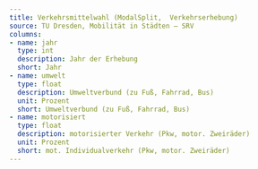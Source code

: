 ```yaml
---
title: Verkehrsmittelwahl (ModalSplit,  Verkehrserhebung)
source: TU Dresden, Mobilität in Städten – SRV
columns:
- name: jahr
  type: int
  description: Jahr der Erhebung
  short: Jahr
- name: umwelt
  type: float
  description: Umweltverbund (zu Fuß, Fahrrad, Bus)
  unit: Prozent
  short: Umweltverbund (zu Fuß, Fahrrad, Bus)
- name: motorisiert
  type: float
  description: motorisierter Verkehr (Pkw, motor. Zweiräder)
  unit: Prozent
  short: mot. Individualverkehr (Pkw, motor. Zweiräder)
---
```

